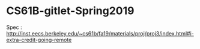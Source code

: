 # CS61B-gitlet-Spring2019
Spec : http://inst.eecs.berkeley.edu/~cs61b/fa19/materials/proj/proj3/index.html#i-extra-credit-going-remote
